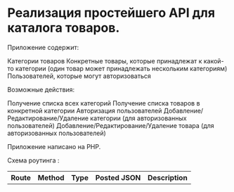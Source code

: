 <h1>Реализация простейшего API для каталога товаров.</h1>
Приложение содержит:

Категории товаров
Конкретные товары, которые принадлежат к какой-то категории (один товар может принадлежать нескольким категориям)
Пользователей, которые могут авторизоваться

Возможные действия:

Получение списка всех категорий
Получение списка товаров в конкретной категории
Авторизация пользователей
Добавление/Редактирование/Удаление категории (для авторизованных пользователей)
Добавление/Редактирование/Удаление товара (для авторизованных пользователей)

Приложение написано на PHP.

Схема роутинга :
<table>
<th>Route</th> <th>Method</th><th>Type</th><th>Posted JSON</th><th>Description</th>
</table>
